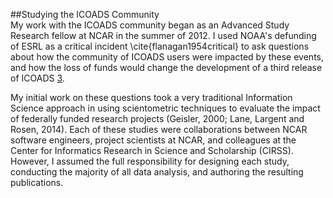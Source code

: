 ##Studying the ICOADS Community
<br> 
My work with the ICOADS community began as an Advanced Study Research fellow at NCAR in the summer of 2012. I used NOAA's defunding of ESRL as a critical incident \cite{flanagan1954critical} to ask questions about how  the community of ICOADS users were impacted by these events, and how the loss of funds would change the development of a third release of ICOADS [3](#3). 

My initial work on these questions took a very traditional Information Science approach in using scientometric techniques to evaluate the impact of federally funded research projects (Geisler, 2000; Lane, Largent and Rosen, 2014).  Each of these studies were collaborations between NCAR software engineers, project scientists at NCAR, and colleagues at the Center for Informatics Research in Science and Scholarship (CIRSS). However, I assumed the full responsibility for designing each study, conducting the majority of all data analysis, and authoring the resulting publications. 